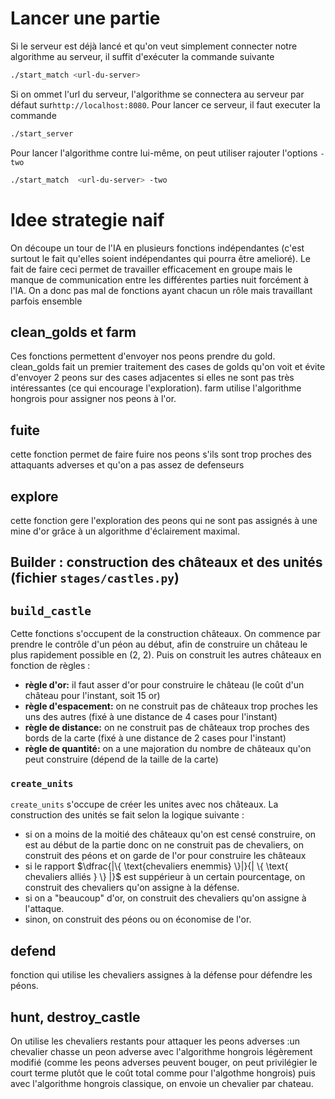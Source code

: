 # Lancer une partie

Si le serveur est déjà lancé et qu'on veut simplement connecter notre algorithme au serveur, il suffit d'exécuter la commande suivante

```bash
./start_match <url-du-server>
```

Si on ommet l'url du serveur, l'algorithme se connectera au serveur par défaut sur`http://localhost:8080`. Pour lancer ce serveur, il faut executer la commande

```bash
./start_server
```

Pour lancer l'algorithme contre lui-même, on peut utiliser rajouter l'options `-two`

```bash
./start_match  <url-du-server> -two
```

# Idee strategie naif

On découpe un tour de l'IA en plusieurs fonctions indépendantes (c'est surtout le fait qu'elles soient indépendantes qui pourra être amelioré). Le fait de faire ceci permet de travailler efficacement en groupe mais le manque de communication entre les différentes parties nuit forcément à l'IA. On a donc pas mal de fonctions ayant chacun un rôle mais travaillant parfois ensemble

## clean_golds et farm

Ces fonctions permettent d'envoyer nos peons prendre du gold. clean_golds fait un premier traitement des cases de golds qu'on voit et évite d'envoyer 2 peons sur des cases adjacentes si elles ne sont pas très intéressantes (ce qui encourage l'exploration).
farm utilise l'algorithme hongrois pour assigner nos peons à l'or.

## fuite

cette fonction permet de faire fuire nos peons s'ils sont trop proches des attaquants adverses et qu'on a pas assez de defenseurs

## explore

cette fonction gere l'exploration des peons qui ne sont pas assignés à une mine d'or grâce à un algorithme d'éclairement maximal.

## Builder : construction des châteaux et des unités (fichier `stages/castles.py`)

## `build_castle`

Cette fonctions s'occupent de la construction châteaux. On commence par prendre le contrôle d'un péon au début, afin de construire un château le plus rapidement possible en (2, 2). Puis on construit les autres châteaux en fonction de règles :

- **règle d'or:** il faut asser d'or pour construire le château (le coût d'un château pour l'instant, soit 15 or)
- **règle d'espacement:** on ne construit pas de châteaux trop proches les uns des autres (fixé à une distance de 4 cases pour l'instant)
- **règle de distance:** on ne construit pas de châteaux trop proches des bords de la carte (fixé à une distance de 2 cases pour l'instant)
- **règle de quantité:** on a une majoration du nombre de châteaux qu'on peut construire (dépend de la taille de la carte)

### `create_units`

`create_units` s'occupe de créer les unites avec nos châteaux. La construction des unités se fait selon la logique suivante :

- si on a moins de la moitié des châteaux qu'on est censé construire, on est au début de la partie donc on ne construit pas de chevaliers, on construit des péons et on garde de l'or pour construire les châteaux
- si le rapport $\dfrac{|\{ \text{chevaliers enemmis} \}|}{| \{ \text{ chevaliers alliés } \} |}$ est suppérieur à un certain pourcentage, on construit des chevaliers qu'on assigne à la défense.
- si on a "beaucoup" d'or, on construit des chevaliers qu'on assigne à l'attaque.
- sinon, on construit des péons ou on économise de l'or.

## defend

fonction qui utilise les chevaliers assignes à la défense pour défendre les péons.

## hunt, destroy_castle

On utilise les chevaliers restants pour attaquer les peons adverses :un chevalier chasse un peon adverse avec l'algorithme hongrois légèrement modifié (comme les peons adverses peuvent bouger, on peut privilégier le court terme plutôt que le coût total comme pour l'algothme hongrois) puis avec l'algorithme hongrois classique, on envoie un chevalier par chateau.
